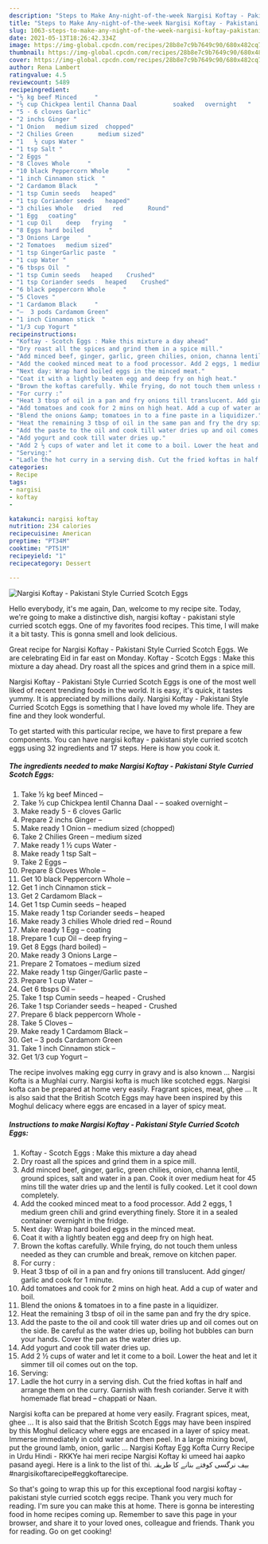 ```yaml
---
description: "Steps to Make Any-night-of-the-week Nargisi Koftay - Pakistani Style Curried Scotch Eggs"
title: "Steps to Make Any-night-of-the-week Nargisi Koftay - Pakistani Style Curried Scotch Eggs"
slug: 1063-steps-to-make-any-night-of-the-week-nargisi-koftay-pakistani-style-curried-scotch-eggs
date: 2021-05-13T18:26:42.334Z
image: https://img-global.cpcdn.com/recipes/28b8e7c9b7649c90/680x482cq70/nargisi-koftay-pakistani-style-curried-scotch-eggs-recipe-main-photo.jpg
thumbnail: https://img-global.cpcdn.com/recipes/28b8e7c9b7649c90/680x482cq70/nargisi-koftay-pakistani-style-curried-scotch-eggs-recipe-main-photo.jpg
cover: https://img-global.cpcdn.com/recipes/28b8e7c9b7649c90/680x482cq70/nargisi-koftay-pakistani-style-curried-scotch-eggs-recipe-main-photo.jpg
author: Rena Lambert
ratingvalue: 4.5
reviewcount: 5489
recipeingredient:
- "½ kg beef Minced     "
- "½ cup Chickpea lentil Channa Daal          soaked   overnight   "
- "5 - 6 cloves Garlic"
- "2 inchs Ginger "
- "1 Onion   medium sized  chopped"
- "2 Chilies Green       medium sized"
- "1   ½ cups Water "
- "1 tsp Salt "
- "2 Eggs "
- "8 Cloves Whole     "
- "10 black Peppercorn Whole     "
- "1 inch Cinnamon stick  "
- "2 Cardamom Black     "
- "1 tsp Cumin seeds   heaped"
- "1 tsp Coriander seeds   heaped"
- "3 chilies Whole   dried   red       Round"
- "1 Egg   coating"
- "1 cup Oil    deep   frying   "
- "8 Eggs hard boiled       "
- "3 Onions Large     "
- "2 Tomatoes   medium sized"
- "1 tsp GingerGarlic paste  "
- "1 cup Water "
- "6 tbsps Oil  "
- "1 tsp Cumin seeds   heaped    Crushed"
- "1 tsp Coriander seeds   heaped    Crushed"
- "6 black peppercorn Whole     "
- "5 Cloves "
- "1 Cardamom Black     "
- "–  3 pods Cardamom Green"
- "1 inch Cinnamon stick  "
- "1/3 cup Yogurt "
recipeinstructions:
- "Koftay - Scotch Eggs : Make this mixture a day ahead"
- "Dry roast all the spices and grind them in a spice mill."
- "Add minced beef, ginger, garlic, green chilies, onion, channa lentil, ground spices, salt and water in a pan. Cook it over medium heat for 45 mins till the water dries up and the lentil is fully cooked. Let it cool down completely."
- "Add the cooked minced meat to a food processor. Add 2 eggs, 1 medium green chili and grind everything finely. Store it in a sealed container overnight in the fridge."
- "Next day: Wrap hard boiled eggs in the minced meat."
- "Coat it with a lightly beaten egg and deep fry on high heat."
- "Brown the koftas carefully. While frying, do not touch them unless needed as they can crumble and break, remove on kitchen paper."
- "For curry :"
- "Heat 3 tbsp of oil in a pan and fry onions till translucent. Add ginger/ garlic and cook for 1 minute."
- "Add tomatoes and cook for 2 mins on high heat. Add a cup of water and boil."
- "Blend the onions &amp; tomatoes in to a fine paste in a liquidizer."
- "Heat the remaining 3 tbsp of oil in the same pan and fry the dry spice."
- "Add the paste to the oil and cook till water dries up and oil comes out on the side. Be careful as the water dries up, boiling hot bubbles can burn your hands. Cover the pan as the water dries up."
- "Add yogurt and cook till water dries up."
- "Add 2 ½ cups of water and let it come to a boil. Lower the heat and let it simmer till oil comes out on the top."
- "Serving:"
- "Ladle the hot curry in a serving dish. Cut the fried koftas in half and arrange them on the curry. Garnish with fresh coriander. Serve it with homemade flat bread – chappati or Naan."
categories:
- Recipe
tags:
- nargisi
- koftay
- 

katakunci: nargisi koftay  
nutrition: 234 calories
recipecuisine: American
preptime: "PT34M"
cooktime: "PT51M"
recipeyield: "1"
recipecategory: Dessert

---
```



![Nargisi Koftay - Pakistani Style Curried Scotch Eggs](https://img-global.cpcdn.com/recipes/28b8e7c9b7649c90/680x482cq70/nargisi-koftay-pakistani-style-curried-scotch-eggs-recipe-main-photo.jpg)

Hello everybody, it's me again, Dan, welcome to my recipe site. Today, we're going to make a distinctive dish, nargisi koftay - pakistani style curried scotch eggs. One of my favorites food recipes. This time, I will make it a bit tasty. This is gonna smell and look delicious.

Great recipe for Nargisi Koftay - Pakistani Style Curried Scotch Eggs. We are celebrating Eid in far east on Monday. Koftay - Scotch Eggs : Make this mixture a day ahead. Dry roast all the spices and grind them in a spice mill.

Nargisi Koftay - Pakistani Style Curried Scotch Eggs is one of the most well liked of recent trending foods in the world. It is easy, it's quick, it tastes yummy. It is appreciated by millions daily. Nargisi Koftay - Pakistani Style Curried Scotch Eggs is something that I have loved my whole life. They are fine and they look wonderful.


To get started with this particular recipe, we have to first prepare a few components. You can have nargisi koftay - pakistani style curried scotch eggs using 32 ingredients and 17 steps. Here is how you cook it.

<!--inarticleads1-->

##### The ingredients needed to make Nargisi Koftay - Pakistani Style Curried Scotch Eggs:

1. Take ½ kg beef Minced     –
1. Take ½ cup Chickpea lentil Channa Daal -       –  soaked   overnight   –
1. Make ready 5 - 6 cloves Garlic
1. Prepare 2 inchs Ginger –
1. Make ready 1 Onion –  medium sized  (chopped)
1. Take 2 Chilies Green     –  medium sized
1. Make ready 1   ½ cups Water -
1. Make ready 1 tsp Salt –
1. Take 2 Eggs –
1. Prepare 8 Cloves Whole     –
1. Get 10 black Peppercorn Whole     –
1. Get 1 inch Cinnamon stick  –
1. Get 2 Cardamom Black     –
1. Get 1 tsp Cumin seeds –  heaped
1. Make ready 1 tsp Coriander seeds –  heaped
1. Make ready 3 chilies Whole   dried   red     –  Round
1. Make ready 1 Egg –  coating
1. Prepare 1 cup Oil  –  deep   frying   –
1. Get 8 Eggs (hard boiled)       –
1. Make ready 3 Onions Large     –
1. Prepare 2 Tomatoes –  medium sized
1. Make ready 1 tsp Ginger/Garlic paste  –
1. Prepare 1 cup Water –
1. Get 6 tbsps Oil  –
1. Take 1 tsp Cumin seeds –  heaped  -  Crushed
1. Take 1 tsp Coriander seeds –  heaped  -  Crushed
1. Prepare 6 black peppercorn Whole     -
1. Take 5 Cloves –
1. Make ready 1 Cardamom Black     –
1. Get –  3 pods Cardamom Green
1. Take 1 inch Cinnamon stick  –
1. Get 1/3 cup Yogurt –


The recipe involves making egg curry in gravy and is also known … Nargisi Kofta is a Mughlai curry. Nargisi kofta is much like scotched eggs. Nargisi kofta can be prepared at home very easily. Fragrant spices, meat, ghee … It is also said that the British Scotch Eggs may have been inspired by this Moghul delicacy where eggs are encased in a layer of spicy meat. 

<!--inarticleads2-->

##### Instructions to make Nargisi Koftay - Pakistani Style Curried Scotch Eggs:

1. Koftay - Scotch Eggs : Make this mixture a day ahead
1. Dry roast all the spices and grind them in a spice mill.
1. Add minced beef, ginger, garlic, green chilies, onion, channa lentil, ground spices, salt and water in a pan. Cook it over medium heat for 45 mins till the water dries up and the lentil is fully cooked. Let it cool down completely.
1. Add the cooked minced meat to a food processor. Add 2 eggs, 1 medium green chili and grind everything finely. Store it in a sealed container overnight in the fridge.
1. Next day: Wrap hard boiled eggs in the minced meat.
1. Coat it with a lightly beaten egg and deep fry on high heat.
1. Brown the koftas carefully. While frying, do not touch them unless needed as they can crumble and break, remove on kitchen paper.
1. For curry :
1. Heat 3 tbsp of oil in a pan and fry onions till translucent. Add ginger/ garlic and cook for 1 minute.
1. Add tomatoes and cook for 2 mins on high heat. Add a cup of water and boil.
1. Blend the onions &amp; tomatoes in to a fine paste in a liquidizer.
1. Heat the remaining 3 tbsp of oil in the same pan and fry the dry spice.
1. Add the paste to the oil and cook till water dries up and oil comes out on the side. Be careful as the water dries up, boiling hot bubbles can burn your hands. Cover the pan as the water dries up.
1. Add yogurt and cook till water dries up.
1. Add 2 ½ cups of water and let it come to a boil. Lower the heat and let it simmer till oil comes out on the top.
1. Serving:
1. Ladle the hot curry in a serving dish. Cut the fried koftas in half and arrange them on the curry. Garnish with fresh coriander. Serve it with homemade flat bread – chappati or Naan.


Nargisi kofta can be prepared at home very easily. Fragrant spices, meat, ghee … It is also said that the British Scotch Eggs may have been inspired by this Moghul delicacy where eggs are encased in a layer of spicy meat. Immerse immediately in cold water and then peel. In a large mixing bowl, put the ground lamb, onion, garlic … Nargisi Koftay Egg Kofta Curry Recipe in Urdu Hindi - RKKYe hai meri recipe Nargisi Koftay ki umeed hai aapko pasand ayegi. Here is a link to the list of thi. بیف نرگسی کوفتے بنانے کا طریقہ #nargisikoftarecipe#eggkoftarecipe. 

So that's going to wrap this up for this exceptional food nargisi koftay - pakistani style curried scotch eggs recipe. Thank you very much for reading. I'm sure you can make this at home. There is gonna be interesting food in home recipes coming up. Remember to save this page in your browser, and share it to your loved ones, colleague and friends. Thank you for reading. Go on get cooking!
